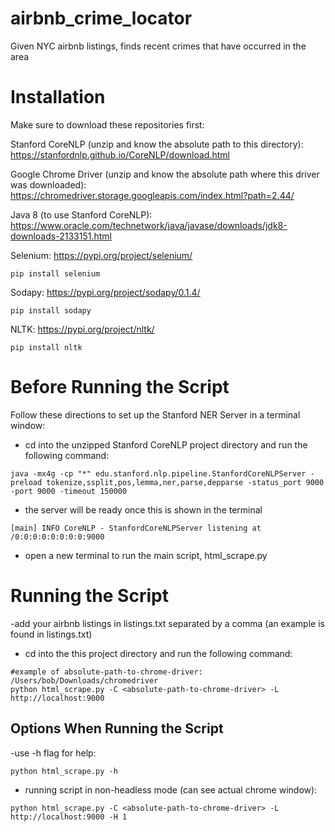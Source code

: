 # airbnb_crime_locator
Given NYC airbnb listings, finds recent crimes that have occurred in the area 


# Installation
Make sure to download these repositories first:

Stanford CoreNLP (unzip and know the absolute path to this directory): https://stanfordnlp.github.io/CoreNLP/download.html

Google Chrome Driver (unzip and know the absolute path where this driver was downloaded): https://chromedriver.storage.googleapis.com/index.html?path=2.44/

Java 8 (to use Stanford CoreNLP): https://www.oracle.com/technetwork/java/javase/downloads/jdk8-downloads-2133151.html

Selenium: https://pypi.org/project/selenium/
```
pip install selenium
```
Sodapy: https://pypi.org/project/sodapy/0.1.4/
```
pip install sodapy
``` 
      
NLTK: https://pypi.org/project/nltk/
```
pip install nltk
```

# Before Running the Script
Follow these directions to set up the Stanford NER Server in a terminal window:
- cd into the unzipped Stanford CoreNLP project directory and run the following command:
 ```
 java -mx4g -cp "*" edu.stanford.nlp.pipeline.StanfordCoreNLPServer -preload tokenize,ssplit,pos,lemma,ner,parse,depparse -status_port 9000 -port 9000 -timeout 150000
```
- the server will be ready once this is shown in the terminal
```
[main] INFO CoreNLP - StanfordCoreNLPServer listening at /0:0:0:0:0:0:0:0:9000
```
- open a new terminal to run the main script, html_scrape.py

# Running the Script
-add your airbnb listings in listings.txt separated by a comma (an example is found in listings.txt)
- cd into the this project directory and run the following command:
```
#example of absolute-path-to-chrome-driver: /Users/bob/Downloads/chromedriver
python html_scrape.py -C <absolute-path-to-chrome-driver> -L http://localhost:9000
```
## Options When Running the Script
-use -h flag for help:
```
python html_scrape.py -h
```
- running script in non-headless mode (can see actual chrome window):
```
python html_scrape.py -C <absolute-path-to-chrome-driver> -L http://localhost:9000 -H 1
```
